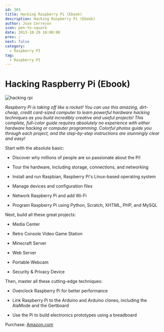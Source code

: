 ```yaml
---
id: 303
title: Hacking Raspberry Pi (Ebook)
description: Hacking Raspberry Pi (Ebook)
author: Jose Cerrejon
icon: pen-to-square
date: 2013-10-29 10:00:00
prev: /
next: false
category:
  - Raspberry PI
tag:
  - Raspberry PI
---
```


# Hacking Raspberry Pi (Ebook)

![hacking rpi](/images/2013/10/hacking%20rpi.jpg)

*Raspberry Pi is taking off like a rocket! You can use this amazing, dirt-cheap, credit card-sized computer to learn powerful hardware hacking techniques as you build incredibly creative and useful projects! This complete, full-color guide requires absolutely no experience with either hardware hacking or computer programming. Colorful photos guide you through each project, and the step-by-step instructions are stunningly clear and easy!*
 
Start with the absolute basic:

* Discover why millions of people are so passionate about the Pi!

* Tour the hardware, including storage, connections, and networking

* Install and run Raspbian, Raspberry Pi's Linux-based operating system

* Manage devices and configuration files

* Network Raspberry Pi and add Wi-Fi

* Program Raspberry Pi using Python, Scratch, XHTML, PHP, and MySQL

Next, build all these great projects:

* Media Center

* Retro Console Video Game Station

* Minecraft Server

* Web Server

* Portable Webcam

* Security & Privacy Device

Then, master all these cutting-edge techniques:

* Overclock Raspberry Pi for better performance

* Link Raspberry Pi to the Arduino and Arduino clones, including the AlaMode and the Gertboard

* Use the Pi to build electronics prototypes using a breadboard

Purchase: [Amazon.com](http://www.amazon.com/Hacking-Raspberry-Pi-Timothy-Warner/dp/0789751569/)